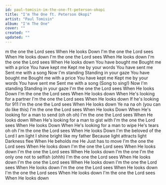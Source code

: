 ```yaml
---
id: paul-tomisin-im-the-one-ft-peterson-okopi
title: "I'm The One ft. Peterson Okopi"
artist: "Paul Tomisin"
album: "I'm The One"
cover: ""
created: ""
updated: ""
---
```


m the one the Lord sees
When He looks Down
I'm the one the Lord sees
When He looks down
I'm the one the Lord sees
When He looks down
I'm the one the Lord sees
When He looks down
You have bought me
Bought me with a price
You have kept me
Kept me by your words
You have sent me
Sent me with a song
Now I'm standing
Standing in your gaze
You have bought me
Bought me with a price
You have kept me
Kept me by your words
You have sent me
Sent me with a song
(Song to sing!)
Now I'm standing
Standing in your gaze
I'm the one the Lord sees
When He looks Down
I'm the one the Lord sees
When He looks down
When He's looking for a partner
I'm the one the Lord sees
When He looks down
If he's looking for 911
I'm the one the Lord sees
When He looks down
Ye na na oh (you can do like this)
I'm the one the Lord sees
When He looks Down
When He's looking for a man to send (oh oh oh)
I'm the one the Lord sees
When He looks down
When He's looking for a man to gist with
I'm the one the Lord sees
When He looks Down
When He's looking for a man to wipe He's tears oh oh
I'm the one the Lord sees
When He looks Down
I'm the beloved of the Lord
I am light
I shine bright like my father
Because light attracts light
Darkness flee
When He beholds me
He Just has to move
I'm the one the Lord sees
When He looks down
I'm the one the Lord sees
When He looks down
I'm the one the Lord sees
When He looks down
I'm the one
I'm the only one not to selfish (ohhh)
I'm the one the Lord sees
When He looks down
I'm the one the Lord sees
When He looks down
I'm the one the Lord sees
When He looks down
I'm the one the Lord sees
When He looks down
I'm the one the Lord sees
When He looks down
I'm the one the Lord sees
When He looks down
